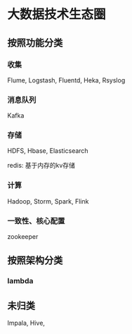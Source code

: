 # 大数据技术生态圈

## 按照功能分类

### 收集

Flume, Logstash, Fluentd, Heka, Rsyslog

### 消息队列

Kafka

### 存储

HDFS, Hbase, Elasticsearch

redis: 基于内存的kv存储

### 计算

Hadoop, Storm, Spark, Flink

### 一致性、核心配置

zookeeper


## 按照架构分类

### lambda


## 未归类
Impala, Hive,

